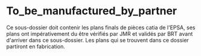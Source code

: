 To_be_manufactured_by_partner
========

Ce sous-dossier doit contenir les plans finals de pièces catia de l'EPSA, ses plans ont impérativement du être vérifiés par JMR et validés par BRT avant d'arriver dans ce sous-dossier.
Les plans qui se trouvent dans ce dossier partiront en fabrication.
